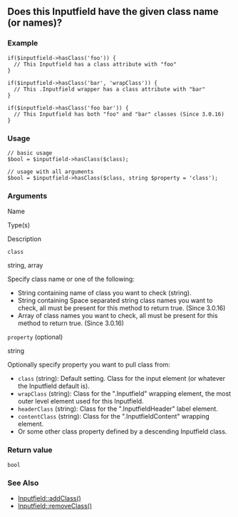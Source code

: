 Does this Inputfield have the given class name (or names)?
----------------------------------------------------------

### Example

    if($inputfield->hasClass('foo')) {
      // This Inputfield has a class attribute with "foo"
    }
    
    if($inputfield->hasClass('bar', 'wrapClass')) {
      // This .Inputfield wrapper has a class attribute with "bar"
    }
    
    if($inputfield->hasClass('foo bar')) {
      // This Inputfield has both "foo" and "bar" classes (Since 3.0.16)
    }

### Usage

    // basic usage
    $bool = $inputfield->hasClass($class);
    
    // usage with all arguments
    $bool = $inputfield->hasClass($class, string $property = 'class');

### Arguments

Name

Type(s)

Description

`class`

string, array

Specify class name or one of the following:

*   String containing name of class you want to check (string).
*   String containing Space separated string class names you want to check, all must be present for this method to return true. (Since 3.0.16)
*   Array of class names you want to check, all must be present for this method to return true. (Since 3.0.16)

`property` (optional)

string

Optionally specify property you want to pull class from:

*   `class` (string): Default setting. Class for the input element (or whatever the Inputfield default is).
*   `wrapClass` (string): Class for the ".Inputfield" wrapping element, the most outer level element used for this Inputfield.
*   `headerClass` (string): Class for the ".InputfieldHeader" label element.
*   `contentClass` (string): Class for the ".InputfieldContent" wrapping element.
*   Or some other class property defined by a descending Inputfield class.

### Return value

`bool`

### See Also

*   [Inputfield::addClass()](/api/ref/inputfield/add-class/)
*   [Inputfield::removeClass()](/api/ref/inputfield/remove-class/)

